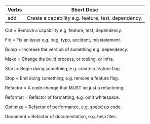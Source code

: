 Verbs | Short Desc
----|----
add | Create a capability e.g. feature, test, dependency.

Cut = Remove a capability e.g. feature, test, dependency.

Fix = Fix an issue e.g. bug, typo, accident, misstatement.

Bump = Increase the version of something e.g. dependency.

Make = Change the build process, or tooling, or infra.

Start = Begin doing something; e.g. create a feature flag.

Stop = End doing something; e.g. remove a feature flag.

Refactor = A code change that MUST be just a refactoring.

Reformat = Refactor of formatting, e.g. omit whitespace.

Optimize = Refactor of performance, e.g. speed up code.

Document = Refactor of documentation, e.g. help files.
